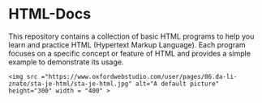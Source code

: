 # HTML-Docs
This repository contains a collection of basic HTML programs to help you learn and practice HTML (Hypertext Markup Language). Each program focuses on a specific concept or feature of HTML and provides a simple example to demonstrate its usage.
<!DOCTYPE html>
<html lang="en">
<head>
    <meta charset="UTF-8">
    <meta name="viewport" content="width=device-width, initial-scale=1.0">
    <title>paste image</title>
</head>
<body>
    
    <img src ="https://www.oxfordwebstudio.com/user/pages/06.da-li-znate/sta-je-html/sta-je-html.jpg" alt="A default picture" height="300" width = "400" >
    
</body>
</html>

